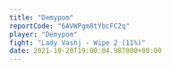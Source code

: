 ```yaml
---
title: "Demypom"
reportCode: "6AVWPgm8tYbcFC2q"
player: "Demypom"
fight: "Lady Vashj - Wipe 2 (11%)"
date: 2021-10-20T19:00:04.987000+00:00
---
```

